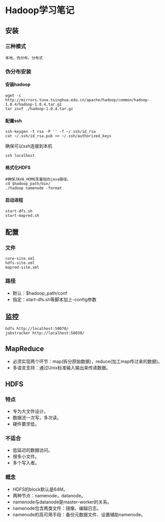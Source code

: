 Hadoop学习笔记
==============

## 安装 ##

### 三种模式 ###

    本地，伪分布，分布式 

### 伪分布安装 ###

#### 安装hadoop ####
    
    wget -c http://mirrors.tuna.tsinghua.edu.cn/apache/hadoop/common/hadoop-1.0.4/hadoop-1.0.4.tar.gz
    tar zxvf ./hadoop-1.0.4.tar.gz

#### 配置ssh ####
    
    ssh-keygen -t rsa -P '' -f ~/.ssh/id_rsa
    cat ~/.ssh/id_rsa.pub >> ~/.ssh/authorized_keys

确保可以ssh连接到本机

    ssh localhost

#### 格式化HDFS ####

    #确保JAVA_HOME变量指向java路径。
    cd $hadoop_path/bin/
    ./hadoop namenode -format

#### 启动进程 ####

    start-dfs.sh
    start-mapred.sh

## 配置 ##

### 文件 ###
    
    core-site.xml
    hdfs-site.xml
    mapred-site.xml

### 路径 ###

* 默认：$hadoop_path/conf
* 指定：start-dfs.sh等脚本加上-config参数

## 监控 ##
    
    hdfs http://localhost:50070/
    jobstracker http://localhost:50030/

## MapReduce ##

* 必须实现两个环节：map(拆分原始数据)，reduce(加工map传过来的数据)。
* 多语言支持：通过Unix标准输入输出来传递数据。

## HDFS ##

### 特点 ###

* 专为大文件设计。
* 数据流一次写，多次读。
* 硬件要求低。

### 不适合 ###

* 低延迟的数据访问。
* 很多小文件。
* 多个写入者。

### 概念 ###

* HDFS的block默认是64M。
* 两种节点：namenode，datanode。
* namenode与datanode是master-worker的关系。
* namenode包含两类文件：镜像、编辑日志。
* namenode的高可用手段：备份元数据文件、设置辅助namenode。
